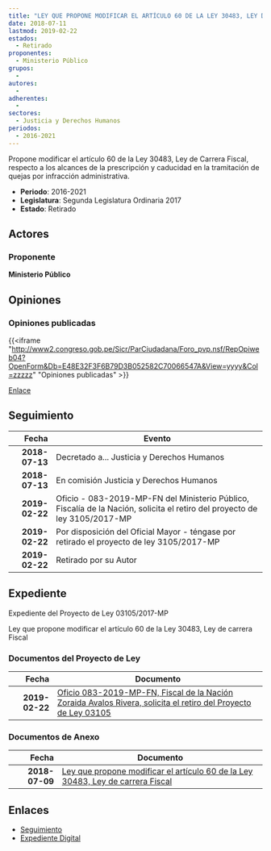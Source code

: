 ```yaml
---
title: "LEY QUE PROPONE MODIFICAR EL ARTÍCULO 60 DE LA LEY 30483, LEY DE CARRERA FISCAL"
date: 2018-07-11
lastmod: 2019-02-22
estados: 
  - Retirado
proponentes: 
  - Ministerio Público
grupos: 
  - 
autores: 
  - 
adherentes: 
  - 
sectores: 
  - Justicia y Derechos Humanos
periodos: 
  - 2016-2021
---
```


Propone modificar el artículo 60 de la Ley 30483, Ley de Carrera Fiscal, respecto a los alcances de la prescripción y caducidad en la tramitación de quejas por infracción administrativa.

- **Periodo**: 2016-2021
- **Legislatura**: Segunda Legislatura Ordinaria 2017
- **Estado**: Retirado

## Actores

### Proponente

**Ministerio Público**


## Opiniones

### Opiniones publicadas

{{<iframe "http://www2.congreso.gob.pe/Sicr/ParCiudadana/Foro_pvp.nsf/RepOpiweb04?OpenForm&Db=E48E32F3F6B79D3B052582C70066547A&View=yyyy&Col=zzzzz" "Opiniones publicadas" >}}

[Enlace](http://www2.congreso.gob.pe/Sicr/ParCiudadana/Foro_pvp.nsf/RepOpiweb04?OpenForm&Db=E48E32F3F6B79D3B052582C70066547A&View=yyyy&Col=zzzzz)

## Seguimiento

| Fecha | Evento |
|------:|--------|
| **2018-07-13** | Decretado a... Justicia y Derechos Humanos|
| **2018-07-13** | En comisión Justicia y Derechos Humanos|
| **2019-02-22** | Oficio - 083-2019-MP-FN del Ministerio Público, Fiscalía de la Nación, solicita el retiro del proyecto de ley 3105/2017-MP|
| **2019-02-22** | Por disposición del Oficial Mayor - téngase por retirado el proyecto de ley 3105/2017-MP|
| **2019-02-22** | Retirado por su Autor|


## Expediente

Expediente del Proyecto de Ley 03105/2017-MP

Ley que propone modificar el artículo 60 de la Ley 30483, Ley de carrera Fiscal


### Documentos del Proyecto de Ley

| Fecha | Documento |
|------:|--------|
| **2019-02-22** | [Oficio 083-2019-MP-FN, Fiscal de la Nación Zoraida Avalos Rivera, solicita el retiro del Proyecto de Ley 03105](http://www.leyes.congreso.gob.pe/Documentos/2016_2021/Retiro_de_Proyecto/OFICIO-083-2019-MP-FN.pdf) |

### Documentos de Anexo

| Fecha | Documento |
|------:|--------|
| **2018-07-09** | [Ley que propone modificar el artículo 60 de la Ley 30483, Ley de carrera Fiscal](http://www.leyes.congreso.gob.pe/Documentos/2016_2021/Proyectos_de_Ley_y_de_Resoluciones_Legislativas/PL0310520180711.pdf) |

## Enlaces 

- [Seguimiento](http://www2.congreso.gob.pe/Sicr/TraDocEstProc/CLProLey2016.nsf/f7fff46988ca05b1052578e100829cc7/b2c2dd47ac37a1aa052582c700751e12?OpenDocument)
- [Expediente Digital](http://www2.congreso.gob.pe/Sicr/TraDocEstProc/CLProLey2016.nsf/f7fff46988ca05b1052578e100829cc7/b2c2dd47ac37a1aa052582c700751e12?OpenDocument&Click=05257FB7005EB655.eb71d0cf91d8294e05256cdf006b5706/$Body/0.1C6C)
